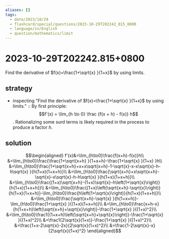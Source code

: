 ```yaml
---
aliases: []
tags:
  - date/2023/10/29
  - flashcard/special/questions/2023-10-29T202242_815_0800
  - language/in/English
  - question/mathematics/limit
---
```


# 2023-10-29T202242.815+0800

Find the derivative of $f(x)=\frac{1+\sqrt{x} }{1+x}$ by using limits.

## strategy

- inspecting "Find the derivative of $f(x)=\frac{1+\sqrt{x} }{1+x}$ by using limits." :: By first principle: $$f'(x) = \lim_{h \to 0} \frac {f(x + h) - f(x)} h$$. Rationalizing some surd terms is likely required in the process to produce a factor $h$. <!--SR:!2024-08-14,31,270-->

## solution

$$\begin{aligned}
f'(x)&=\lim_{h\to0}\frac{f(x+h)-f(x)}h\\
&=\lim_{h\to0}\frac{\frac{1+\sqrt{x+h} }{1+x+h}-\frac{1+\sqrt{x} }{1+x} }h\\
&=\lim_{h\to0}\frac{1+\sqrt{x+h}+x+x\sqrt{x+h}-1-\sqrt{x}-x-x\sqrt{x}-h-h\sqrt{x} }{h(1+x)(1+x+h)}\\
&=\lim_{h\to0}\frac{\sqrt{x+h}+x\sqrt{x+h}-\sqrt{x}-x\sqrt{x}-h-h\sqrt{x} }{h(1+x)(1+x+h)}\\
&=\lim_{h\to0}\frac{(1+x)\sqrt{x+h}-(1+x)\sqrt{x}-h\left(1+\sqrt{x}\right)}{h(1+x)(1+x+h)}\\
&=\lim_{h\to0}\frac{(1+x)\left(\sqrt{x+h}-\sqrt{x}\right)}{h(1+x)(1+x+h)}-\lim_{h\to0}\frac{h\left(1+\sqrt{x}\right)}{h(1+x)(1+x+h)}\\
&=\lim_{h\to0}\frac{\sqrt{x+h}-\sqrt{x} }{h(1+x+h)}-\lim_{h\to0}\frac{1+\sqrt{x} }{(1+x)(1+x+h)}\\
&=\lim_{h\to0}\frac{x+h-x}{h(1+x+h)\left(\sqrt{x+h}+\sqrt{x}\right)}-\frac{1+\sqrt{x} }{(1+x)^2}\\
&=\lim_{h\to0}\frac1{(1+x+h)\left(\sqrt{x+h}+\sqrt{x}\right)}-\frac{1+\sqrt{x} }{(1+x)^2}\\
&=\frac1{2\sqrt{x}(1+x)}-\frac{1+\sqrt{x} }{(1+x)^2}\\
&=\frac{1+x-2\sqrt{x}-2x}{2\sqrt{x}(1+x)^2}\\
&=\frac{1-2\sqrt{x}-x}{2\sqrt{x}(1+x)^2}
\end{aligned}$$

